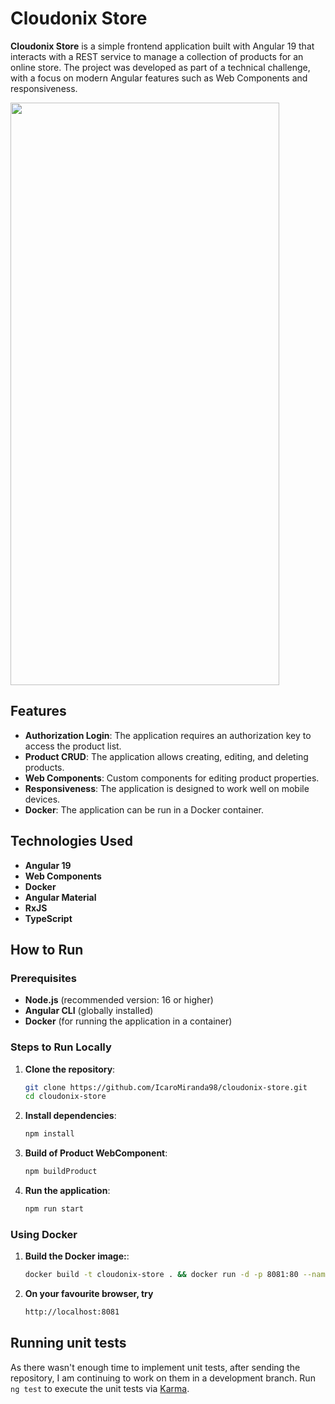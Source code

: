 # Cloudonix Store
**Cloudonix Store** is a simple frontend application built with Angular 19 that interacts with a REST service to manage a collection of products for an online store. The project was developed as part of a technical challenge, with a focus on modern Angular features such as Web Components and responsiveness.

<img src="https://github.com/user-attachments/assets/e59e458c-1417-4db0-bdad-97be9bae8303" width="430px" height="932px" >



## Features

- **Authorization Login**: The application requires an authorization key to access the product list.
- **Product CRUD**: The application allows creating, editing, and deleting products.
- **Web Components**: Custom components for editing product properties.
- **Responsiveness**: The application is designed to work well on mobile devices.
- **Docker**: The application can be run in a Docker container.

## Technologies Used

- **Angular 19**
- **Web Components**
- **Docker**
- **Angular Material**
- **RxJS**
- **TypeScript**

## How to Run

### Prerequisites

- **Node.js** (recommended version: 16 or higher)
- **Angular CLI** (globally installed)
- **Docker** (for running the application in a container)

### Steps to Run Locally

1. **Clone the repository**:
   ```bash
   git clone https://github.com/IcaroMiranda98/cloudonix-store.git
   cd cloudonix-store

2. **Install dependencies**:
   ```bash
   npm install
3. **Build of Product WebComponent**:
   ```bash
   npm buildProduct
3. **Run the application**:
   ```bash
   npm run start

### Using Docker
1. **Build the Docker image:**:
   ```bash
   docker build -t cloudonix-store . && docker run -d -p 8081:80 --name cloudonix-store-container cloudonix-store

2. **On your favourite browser, try**
   ```bash
   http://localhost:8081

## Running unit tests

As there wasn't enough time to implement unit tests, after sending the repository, I am continuing to work on them in a development branch. Run `ng test` to execute the unit tests via [Karma](https://karma-runner.github.io).


